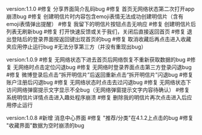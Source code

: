 version:1.1.0
#修复 分享界面简介乱码bug
#修复 首页无网络状态第二次打开app崩溃bug
#修复 创建明信片时内容包含emoji表情无法成功创建明信片（含有emoji表情弹出提醒）
#修复 我留下的明信片按钮点击无响应
#修复 创建明信片后列表无刷新bug
#修复 打开快速反馈或关于我们，关闭后直接返回首页
#修复 退出登陆后的登录界面按返回键出现首页的bug
#修复 取消收藏后再点击进入收藏夹应用停止运行bug
#无法分享第三方（并没有重现出bug）

version:1.0.9
#修复 无网络状态下进去首页后网络恢复不重新获取数据的bug
#修复 无网络时点击定位闪退bug
#修复 无网络时登录界面点击第三方登录闪退bug
#修复 微博登录后点击“拆开明信片”后返回重新点击“拆开明信片”闪退bug
#修复 账户注册后闪退bug
#修复 无网络状态时点击去过闪退bug
#修复 无网络状态下访问网络弹窗提示文字显示不全bug（无网络弹窗提示文字内容待确认）
#修复 系统明信片详情点击进入趣处程序崩溃
#修复 删除我的明信片再次点击进入后应用停止运行

version:1.0.8
#新增 消息中心界面
#修复 "推荐/分类"在4.1.2上点击的bug
#修复 "收藏界面"数据为空时崩溃的bug
